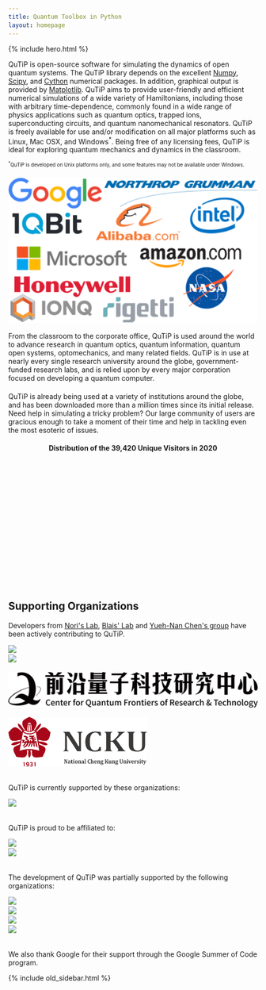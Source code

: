 ```yaml
---
title: Quantum Toolbox in Python
layout: homepage
---
```


{% include hero.html %}

<div class="row">
    <div class="col-md-9">
        <div class="row">
            <div class="col-md-12">
                <div class="banner" style="margin-top: 0;">
                    <p id="cite"></p>
                </div>
            </div>
        </div>

<!-- <div class="col-md-12">
<div class="alert alert-success">
<p id="job"></p>
</div>
</div>-->


<script>
    var lng = navigator.language;
    var txt;
    if (lng.indexOf("zh") !== -1)
    {
        txt = "感谢您使用QuTiP。如果您在论文中使用了QuTiP，<a href=\"/citing\">请您记得引用本篇论文。</a>";
    }
    else if (lng.indexOf("ja") !== -1)
    {
        txt = "QuTiPのご利用ありがとうございます。 このソフトウェアを使っている出版物に、QuTiPの論文を<a href=\"/citing\">引用する</a>のを忘れないでください。";
    }
    else
    {
        txt = "We hope you enjoy using QuTiP.  Please help us make QuTiP better by <a href=\"/citing\">citing</a> it in your publications.";
    }
    document.getElementById("cite").innerHTML = txt;
</script>


<!-- <script>
    var txt;
    {
        txt = "A Technical Staff position for QuTiP is available, check it out under the <a href='jobs.html'>jobs</a> page.";
    }
    document.getElementById("job").innerHTML = txt;
</script> -->

<div class="row">
    <div class="col-md-12">
        <p>
            QuTiP is open-source software for simulating the dynamics of open quantum systems.  The QuTiP library depends on the excellent <a href='https://www.numpy.org'>Numpy</a>, <a href='https://www.scipy.org'>Scipy</a>, and <a href='https://cython.org'>Cython</a> numerical packages. In addition, graphical output is provided by <a href='https://matplotlib.org'>Matplotlib</a>.  QuTiP aims to provide user-friendly and efficient numerical simulations of a wide variety of Hamiltonians, including those with arbitrary time-dependence, commonly found in a wide range of physics applications such as quantum optics, trapped ions, superconducting circuits, and quantum nanomechanical resonators. QuTiP is freely available for use and/or modification on all major platforms such as Linux, Mac OSX, and Windows<sup>*</sup>. Being free of any licensing fees, QuTiP is ideal for exploring quantum mechanics and dynamics in the classroom.
        </p>
        <p style='font-size:10px'><sup>*</sup>QuTiP is developed on Unix platforms only, and some features may not be available under Windows.</p>
    </div>
</div>

<div class="row" style='margin-top:20px'>
    <div class="col-md-6">
        <img src="images/corp_users.png">
    </div>
    <div class="col-md-5">
        <p>
            From the classroom to the corporate office, QuTiP is used around the world to advance research in quantum optics, quantum information, quantum open systems, optomechanics, and many related fields.  QuTiP is in use at nearly every single research university around the globe, government-funded research labs, and is relied upon by every major corporation focused on developing a quantum computer.
        </p>
    </div>
</div>



<div class="row" style='margin-top:20px'>
    <div class="col-md-5">
        <p style='margin-top:20px'>
            QuTiP is already being used at a variety of institutions around the globe, and has been downloaded more than a million times since its initial release.  Need
            help in simulating a tricky problem? Our large community of users are gracious enough to take a moment of their time and help in tackling even the most esoteric of issues.
        </p>
    </div>
    <div class="col-md-6">
        <center><h4>Distribution of the 39,420 Unique Visitors in 2020</h4></center>
        <div id='container1' style='margin-top:10px; position: relative;height: 250px;width: 400px;'></div>
    </div>
</div>




<div class="row">
    <div class="col-md-12">
        <h2 id="supporting-organizations">Supporting Organizations</h2>
        <p>
            Developers from <a href="https://dml.riken.jp/" target="about:blank">Nori's Lab</a>,
            <a href="https://www.physique.usherbrooke.ca/blais/" target="about:blank">Blais' Lab</a> and
            <a href="https://qfort.ncku.edu.tw/peoples/9" target="about:blank">Yueh-Nan Chen's group</a> have been actively contributing to QuTiP.
        </p>
        <div class="col-md-6">
            <a href="https://dml.riken.jp" target="about:blank"><img src="images/riken-logo.png" style='max-height:100px'></a>
        </div>
        <div class="col-md-6">
            <a href="https://www.usherbrooke.ca/iq/en/" target="about:blank"><img src="images/inst_quant_sher.png"></a>
        </div>
        <div class="col-md-6">
            <a href="https://qfort.ncku.edu.tw/" target="about:blank"><img src="images/qfort.png" style="margin: 1rem 0;"></a>
        </div>
        <div class="col-md-6">
            <a href="https://www.ncku.edu.tw/" target="about:blank"><img src="images/ncku.png" style='max-height:100px'></a>
        </div>
    </div>
</div>
<br>
<p>QuTiP is currently supported by these organizations:</p>
<div class="row">
    <div class="col-md-4">
        <a href="https://www.jst.go.jp/moonshot/en/index.html"><img src="images/moonshot-program-jst.png"></a>
    </div>
</div>

<br>
<div class="row">
    <p>QuTiP is proud to be affiliated to:</p>
    <div class="col-md-5">
        <a href="https://numfocus.org/"><img src="images/numfocus.png"></a>
    </div>
    <div class="col-md-5">
        <a href="https://unitary.fund/"><img src="images/unitaryfund.png"></a>
    </div>
</div>

<br>
<div class="row">
    <p>The development of QuTiP was partially supported by the following organizations:</p>
    <div class="col-md-4">
        <a href="https://www.aber.ac.uk/en/about-us/faculties/business-physical-sciences/"><img src="images/aber_uni.png"></a>
    </div>
    <div class="col-md-3">
        <a href="https://physics.korea.ac.kr/"><img src="images/korea-logo.png"></a>
    </div>
    <div class="col-md-3">
        <a href="https://www.jsps.go.jp/english/"><img src="images/jsps.jpg"></a>
    </div>
    <div class="col-md-4">
        <a href="https://www.jst.go.jp/kisoken/presto/en/"><img src="images/presto.jpg"></a>
    </div>
</div>

<br>
<div class="row">
    <p>We also thank Google for their support through the Google Summer of Code program.</p>
</div>

</div> <!-- col-md-9 main content div -->

{% include old_sidebar.html %}

</div> <!-- main row div -->
